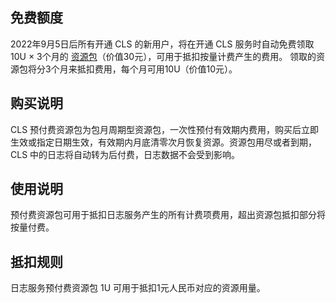 ## 免费额度
2022年9月5日后所有开通 CLS 的新用户，将在开通 CLS 服务时自动免费领取10U × 3个月的 [资源包](https://cloud.tencent.com/document/product/614/78047)（价值30元），可用于抵扣按量计费产生的费用。 领取的资源包将分3个月来抵扣费用，每个月可用10U（价值10元）。

## 购买说明
CLS 预付费资源包为包月周期型资源包，一次性预付有效期内费用，购买后立即生效或指定日期生效，有效期内月底清零次月恢复资源。资源包用尽或者到期，CLS 中的日志将自动转为后付费，日志数据不会受到影响。

## 使用说明
预付费资源包可用于抵扣日志服务产生的所有计费项费用，超出资源包抵扣部分将按量付费。

## 抵扣规则
日志服务预付费资源包 1U 可用于抵扣1元人民币对应的资源用量。
